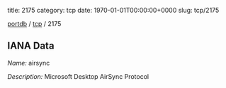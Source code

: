 title: 2175
category: tcp
date: 1970-01-01T00:00:00+0000
slug: tcp/2175

[portdb](/) / [tcp](/category/tcp.html) / 2175


## IANA Data

_Name:_ airsync

_Description:_ Microsoft Desktop AirSync Protocol

